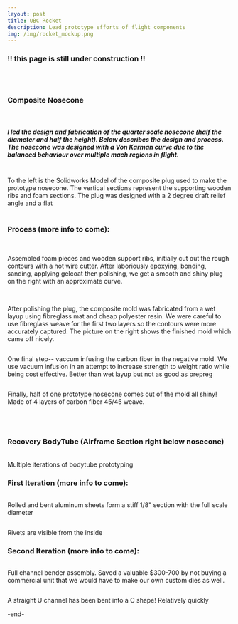 ```yaml
---
layout: post
title: UBC Rocket 
description: Lead prototype efforts of flight components
img: /img/rocket_mockup.png
---
```

<div style="width=100%;">
<h3> !! this page is still under construction !! </h3>
<br/> <br/>
<h3> Composite Nosecone </h3>

<br/>
 <h5>I led the design and fabrication of the quarter scale nosecone (half the diameter and half the height). Below describes the design and process. The nosecone was designed with a Von Karman curve due to the balanced behaviour over multiple mach regions in flight.</h5> 
<br/>

<div class="img_row">
  <img class = "col two" src="{{ site.baseurl }}/img/comp_cad.png" alt="" title=""/> 
  <div class = "col one">To the left is the Solidworks Model of the composite plug used to make the prototype nosecone. The vertical sections represent the supporting wooden ribs and foam sections. The plug was designed with a 2 degree draft relief angle and a flat 
  </div>
</div>

<br/>
<div class = "row">
  <h3> Process (more info to come): </h3>
</div>

<div class = "img_row">
  <img class = "col half" src="{{ site.baseurl }}/img/comp_foam.JPG" alt="" title=" "/>
  <img class = "col half" src="{{ site.baseurl }}/img/comp_gelcoat.JPG" alt="" title=" "/>
</div>

<p> Assembled foam pieces and wooden support ribs, initially cut out the rough contours with a hot wire cutter. After laboriously epoxying, bonding, sanding, applying gelcoat then polishing, we get a smooth and shiny plug on the right with an approximate curve. </p>

<div class = "img_row">
  <img class = "col half" src="{{ site.baseurl }}/img/comp_fibreglass.JPG" alt="" title=" "/>
   <img class = "col half" src="{{ site.baseurl }}/img/comp_postpull.JPG" alt="" title=" "/>
</div>

<p> After polishing the plug, the composite mold was fabricated from a wet layup using fibreglass mat and cheap polyester resin. We were careful to use fibreglass weave for the first two layers so the contours were more accurately captured. The picture on the right shows the finished mold which came off nicely. </p>

<div class = "row">
  <img class = "col" src="{{ site.baseurl }}/img/comp_infusion.JPG" alt="" title=" "/>
  <p> One final step-- vaccum infusing the carbon fiber in the negative mold. We use vacuum infusion in an attempt to increase strength to weight ratio while being cost effective. Better than wet layup but not as good as prepreg</p>
</div>
<div class = "row">
  <img class = "col" src="{{ site.baseurl }}/img/comp_nosecone_outside.JPG" alt="" title=" "/>
  <p> Finally, half of one prototype nosecone comes out of the mold all shiny! Made of 4 layers of carbon fiber 45/45 weave. </p>
</div>

<br/><br/>

<h3> Recovery BodyTube (Airframe Section right below nosecone) </h3>

<br/>
Multiple iterations of bodytube prototyping
<br/>
<div class="row">
  <img src="{{ site.baseurl }}/img/bt2.png" alt="" title=""/>
</div>

<h3> First Iteration (more info to come): </h3>

<div class="row">
  <img class = "col" src="{{ site.baseurl }}/img/pt_1_outside.JPG" alt="" title=""/>
  <p class = "caption"> Rolled and bent aluminum sheets form a stiff 1/8" section with the full scale diameter </p>

  <img class = "col" src="{{ site.baseurl }}/img/pt_1_inside.JPG" alt="" title=""/>
  <p class = "caption"> Rivets are visible from the inside </p>

</div>

<h3> Second Iteration (more info to come): </h3>
<div class="row">
  <img class = "col" src="{{ site.baseurl }}/img/pt_cb_4.JPG" alt="" title=""/>
  <p class = "caption"> Full channel bender assembly. Saved a valuable $300-700 by not buying a commercial unit that we would have to make our own custom dies as well. </p>

  <img class= "col" src="{{ site.baseurl }}/img/pt_cb_3.JPG" alt="" title=""/>
  <p class = "caption"> A straight U channel has been bent into a C shape! Relatively quickly </p>

</div>
</div>
-end-
<br/><br/>